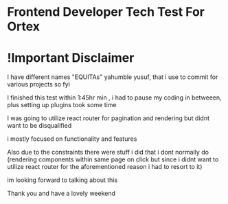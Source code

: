 # Frontend Developer Tech Test For Ortex 


# !Important Disclaimer

I have different names "EQUITAs" yahumble yusuf, that i use to commit for various projects so fyi

I finished this test within 1:45hr min , i had to pause my coding in betweeen, plus setting up plugins took some time 


I was going to utilize react router for pagination and rendering but didnt want to be disqualified

i mostly focused on functionality and features

Also due to the constraints there were stuff i did that i dont normally do (rendering components within same page on click but since i didnt want to utilize react router for the aforementioned reason i had to resort to it)

im looking forward to talking about this 


Thank you and have a lovely weekend 
 
